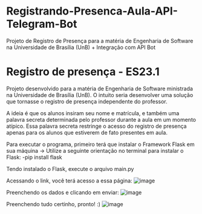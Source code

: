 # Registrando-Presenca-Aula-API-Telegram-Bot
Projeto de Registro de Presença para a matéria de Engenharia de Software na Universidade de Brasília (UnB) + Integração com API Bot

<h1>Registro de presença - ES23.1</h1>

<p>Projeto desenvolvido para a matéria de Engenharia de Software ministrada na Universidade de Brasília (UnB). O intuito seria desenvolver uma solução que tornasse o registro de presença independente do professor.</p>

A ideia é que os alunos insiram seu nome e matrícula, e também uma palavra secreta determinada pelo professor durante a aula em um momento atípico. Essa palavra secreta restringe o acesso do registro de presença apenas para os alunos que estiverem de fato presentes em aula.

Para executar o programa, primeiro terá que instalar o Framework Flask em sua máquina -> Utilize a seguinte orientação no terminal para instalar o Flask: -pip install flask

Tendo instalado o Flask, execute o arquivo main.py

Acessando o link, você terá acesso a essa página:
![image](https://user-images.githubusercontent.com/94916979/232633650-304c8241-a530-4365-b6ac-1dc93eef390f.png)

Preenchendo os dados e clicando em enviar:
![image](https://user-images.githubusercontent.com/94916979/232633865-c7e04ee6-de67-425c-b517-613469576281.png)

Preenchendo tudo certinho, pronto! :)
![image](https://user-images.githubusercontent.com/94916979/232633986-960b347c-1898-429e-b069-6d957cd1ea65.png)
